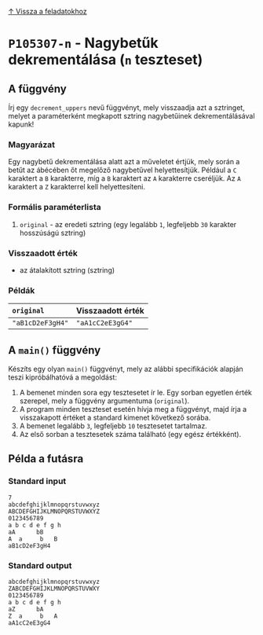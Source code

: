 
[↑ Vissza a feladatokhoz](./README.md)

# `P105307-n` - Nagybetűk dekrementálása (`n` teszteset)

## A függvény

Írj egy `decrement_uppers` nevű függvényt, mely visszaadja azt a sztringet, melyet a paraméterként megkapott sztring nagybetűinek dekrementálásával kapunk!
### Magyarázat
Egy nagybetű dekrementálása alatt azt a műveletet értjük, mely során a betűt az ábécében őt megelőző nagybetűvel helyettesítjük. Például a `C` karaktert a `B` karakterre, míg a `B` karaktert az `A` karakterre cseréljük. Az `A` karaktert a `Z` karakterrel kell helyettesíteni.

### Formális paraméterlista

1. `original` - az eredeti sztring (egy legalább `1`, legfeljebb `30` karakter hosszúságú sztring)

### Visszaadott érték

* az átalakított sztring (sztring)

### Példák

| `original` | Visszaadott érték | 
| :--- | :-- | 
| `"aB1cD2eF3gH4"` | `"aA1cC2eE3gG4"` | 

## A `main()` függvény

Készíts egy olyan `main()` függvényt, mely az alábbi specifikációk alapján teszi kipróbálhatóvá a megoldást:

1. A bemenet minden sora egy tesztesetet ír le. Egy sorban egyetlen érték szerepel, mely a függvény argumentuma (`original`).
1. A program minden teszteset esetén hívja meg a függvényt, majd írja a visszakapott értéket a standard kimenet következő sorába.
1. A bemenet legalább `3`, legfeljebb `10` tesztesetet tartalmaz.
1. Az első sorban a tesztesetek száma található (egy egész értékként).

## Példa a futásra

### Standard input

```
7
abcdefghijklmnopqrstuvwxyz
ABCDEFGHIJKLMNOPQRSTUVWXYZ
0123456789
a b c d e f g h
aA      bB
A  a     b   B
aB1cD2eF3gH4
```

### Standard output

```
abcdefghijklmnopqrstuvwxyz
ZABCDEFGHIJKLMNOPQRSTUVWXY
0123456789
a b c d e f g h
aZ      bA
Z  a     b   A
aA1cC2eE3gG4
```